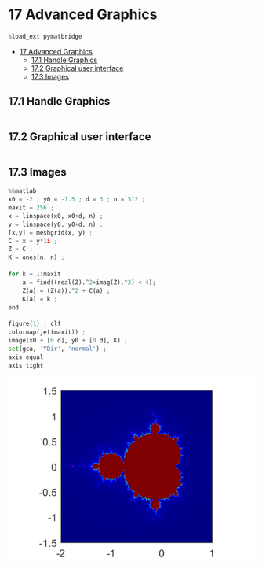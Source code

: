
# 17 Advanced Graphics


```python
%load_ext pymatbridge
```


<!-- toc orderedList:0 depthFrom:1 depthTo:6 -->

* [17 Advanced Graphics](#17-advanced-graphics)
  * [17.1 Handle Graphics](#171-handle-graphics)
  * [17.2 Graphical user interface](#172-graphical-user-interface)
  * [17.3 Images](#173-images)

<!-- tocstop -->


## 17.1 Handle Graphics


```python

```

## 17.2 Graphical user interface


```python

```

## 17.3 Images


```python
%%matlab
x0 = -2 ; y0 = -1.5 ; d = 3 ; n = 512 ;
maxit = 256 ;
x = linspace(x0, x0+d, n) ;
y = linspace(y0, y0+d, n) ;
[x,y] = meshgrid(x, y) ;
C = x + y*1i ;
Z = C ;
K = ones(n, n) ;

for k = 1:maxit
    a = find((real(Z).^2+imag(Z).^2) < 4);
    Z(a) = (Z(a)).^2 + C(a) ;
    K(a) = k ;
end

figure(1) ; clf
colormap(jet(maxit)) ;
image(x0 + [0 d], y0 + [0 d], K) ;
set(gca, 'YDir', 'normal') ;
axis equal
axis tight
```


![png](Ch17_Advanced_Graphics_files/Ch17_Advanced_Graphics_7_0.png)



```python

```

